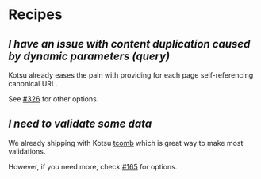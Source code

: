 # Recipes

## _I have an issue with content duplication caused by dynamic parameters (query)_

Kotsu already eases the pain with providing for each page self-referencing canonical URL.

See [#326](https://github.com/LotusTM/Kotsu/issues/326) for other options.

## _I need to validate some data_

We already shipping with Kotsu [tcomb](https://github.com/gcanti/tcomb) which is great way to make most validations.

However, if you need more, check [#165](https://github.com/LotusTM/Kotsu/issues/165) for options.